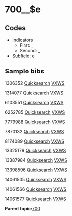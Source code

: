 # 700\_\_$e

## Codes

-   Indicators
    -   First: \_
    -   Second: \_
-   Subfield: e

## Sample bibs

1306352 [Quicksearch](https://search.library.yale.edu/catalog/1306352) [VXWS](http://prodorbis.library.yale.edu:7014/vxws/GetHoldingsService?bibId=1306352)

1314077 [Quicksearch](https://search.library.yale.edu/catalog/1314077) [VXWS](http://prodorbis.library.yale.edu:7014/vxws/GetHoldingsService?bibId=1314077)

6103551 [Quicksearch](https://search.library.yale.edu/catalog/6103551) [VXWS](http://prodorbis.library.yale.edu:7014/vxws/GetHoldingsService?bibId=6103551)

6252785 [Quicksearch](https://search.library.yale.edu/catalog/6252785) [VXWS](http://prodorbis.library.yale.edu:7014/vxws/GetHoldingsService?bibId=6252785)

7779988 [Quicksearch](https://search.library.yale.edu/catalog/7779988) [VXWS](http://prodorbis.library.yale.edu:7014/vxws/GetHoldingsService?bibId=7779988)

7870132 [Quicksearch](https://search.library.yale.edu/catalog/7870132) [VXWS](http://prodorbis.library.yale.edu:7014/vxws/GetHoldingsService?bibId=7870132)

8174089 [Quicksearch](https://search.library.yale.edu/catalog/8174089) [VXWS](http://prodorbis.library.yale.edu:7014/vxws/GetHoldingsService?bibId=8174089)

13325179 [Quicksearch](https://search.library.yale.edu/catalog/13325179) [VXWS](http://prodorbis.library.yale.edu:7014/vxws/GetHoldingsService?bibId=13325179)

13387984 [Quicksearch](https://search.library.yale.edu/catalog/13387984) [VXWS](http://prodorbis.library.yale.edu:7014/vxws/GetHoldingsService?bibId=13387984)

13398596 [Quicksearch](https://search.library.yale.edu/catalog/13398596) [VXWS](http://prodorbis.library.yale.edu:7014/vxws/GetHoldingsService?bibId=13398596)

14061505 [Quicksearch](https://search.library.yale.edu/catalog/14061505) [VXWS](http://prodorbis.library.yale.edu:7014/vxws/GetHoldingsService?bibId=14061505)

14061566 [Quicksearch](https://search.library.yale.edu/catalog/14061566) [VXWS](http://prodorbis.library.yale.edu:7014/vxws/GetHoldingsService?bibId=14061566)

14061577 [Quicksearch](https://search.library.yale.edu/catalog/14061577) [VXWS](http://prodorbis.library.yale.edu:7014/vxws/GetHoldingsService?bibId=14061577)

**Parent topic:**[700](../../tags/700/700.md)

